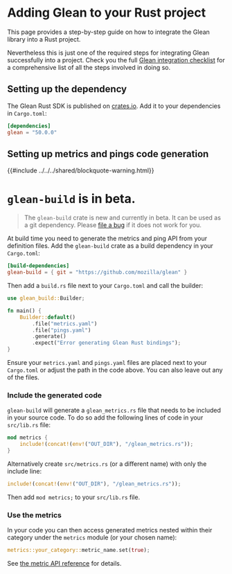# Adding Glean to your Rust project

This page provides a step-by-step guide on how to integrate the Glean library into a Rust project.

Nevertheless this is just one of the required steps for integrating Glean successfully into a project.
Check you the full [Glean integration checklist](./index.md) for a comprehensive list of all the steps involved in doing so.


## Setting up the dependency

The Glean Rust SDK is published on [crates.io](https://crates.io/crates/glean).
Add it to your dependencies in `Cargo.toml`:

```toml
[dependencies]
glean = "50.0.0"
```

## Setting up metrics and pings code generation

{{#include ../../../shared/blockquote-warning.html}}

# `glean-build` is in beta.

> The `glean-build` crate is new and currently in beta.
> It can be used as a git dependency.
> Please [file a bug][glean-bug] if it does not work for you.

[glean-bug]: https://bugzilla.mozilla.org/enter_bug.cgi?assigned_to=nobody%40mozilla.org&bug_ignored=0&bug_severity=normal&bug_status=NEW&bug_type=defect&cf_fx_iteration=---&cf_fx_points=---&cf_status_firefox100=---&cf_status_firefox101=---&cf_status_firefox99=---&cf_status_firefox_esr91=---&cf_tracking_firefox100=---&cf_tracking_firefox101=---&cf_tracking_firefox99=---&cf_tracking_firefox_esr91=---&component=Glean%3A%20SDK&contenttypemethod=list&contenttypeselection=text%2Fplain&defined_groups=1&filed_via=standard_form&flag_type-4=X&flag_type-607=X&flag_type-721=X&flag_type-737=X&flag_type-799=X&flag_type-800=X&flag_type-803=X&flag_type-936=X&flag_type-947=X&form_name=enter_bug&maketemplate=Remember%20values%20as%20bookmarkable%20template&op_sys=Unspecified&priority=P3&product=Data%20Platform%20and%20Tools&rep_platform=Unspecified&status_whiteboard=%5Bglean-sdk%3Am%3F%5D&target_milestone=---&version=unspecified

At build time you need to generate the metrics and ping API from your definition files.
Add the `glean-build` crate as a build dependency in your `Cargo.toml`:

```toml
[build-dependencies]
glean-build = { git = "https://github.com/mozilla/glean" }
```

Then add a `build.rs` file next to your `Cargo.toml` and call the builder:

```Rust
use glean_build::Builder;

fn main() {
    Builder::default()
        .file("metrics.yaml")
        .file("pings.yaml")
        .generate()
        .expect("Error generating Glean Rust bindings");
}
```

Ensure your `metrics.yaml` and `pings.yaml` files are placed next to your `Cargo.toml` or adjust the path in the code above.
You can also leave out any of the files.

### Include the generated code

`glean-build` will generate a `glean_metrics.rs` file that needs to be included in your source code.
To do so add the following lines of code in your `src/lib.rs` file:

```Rust
mod metrics {
    include!(concat!(env!("OUT_DIR"), "/glean_metrics.rs"));
}
```

Alternatively create `src/metrics.rs` (or a different name) with only the include line:

```Rust
include!(concat!(env!("OUT_DIR"), "/glean_metrics.rs"));
```

Then add `mod metrics;` to your `src/lib.rs` file.

### Use the metrics

In your code you can then access generated metrics nested within their category under the `metrics` module (or your chosen name):

```Rust
metrics::your_category::metric_name.set(true);
```

See [the metric API reference](../../reference/metrics/index.md) for details.
